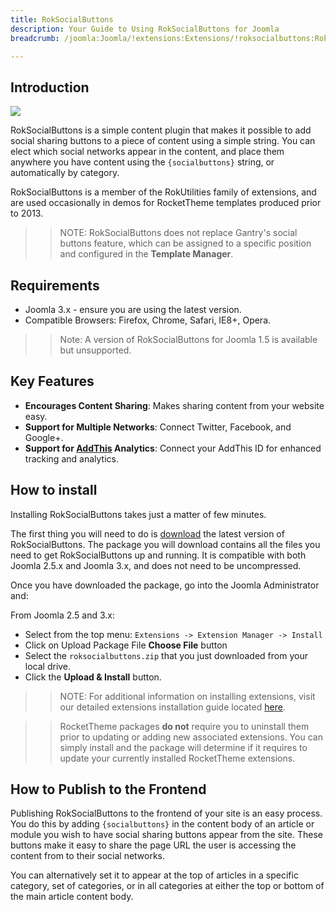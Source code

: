 ```yaml
---
title: RokSocialButtons
description: Your Guide to Using RokSocialButtons for Joomla
breadcrumb: /joomla:Joomla/!extensions:Extensions/!roksocialbuttons:RokSocialButtons

---
```


Introduction
--------------

![](assets/roksocialbuttons.jpeg)

RokSocialButtons is a simple content plugin that makes it possible to add social sharing buttons to a piece of content using a simple string. You can elect which social networks appear in the content, and place them anywhere you have content using the `{socialbuttons}` string, or automatically by category.

RokSocialButtons is a member of the RokUtilities family of extensions, and are used occasionally in demos for RocketTheme templates produced prior to 2013.

>> NOTE: RokSocialButtons does not replace Gantry's social buttons feature, which can be assigned to a specific position and configured in the **Template Manager**.

Requirements
------------

* Joomla 3.x - ensure you are using the latest version.
* Compatible Browsers: Firefox, Chrome, Safari, IE8+, Opera.

>> Note: A version of RokSocialButtons for Joomla 1.5 is available but unsupported.

Key Features
-----

* **Encourages Content Sharing**: Makes sharing content from your website easy.
* **Support for Multiple Networks**: Connect Twitter, Facebook, and Google+.
* **Support for [AddThis](http://www.addthis.com/) Analytics**: Connect your AddThis ID for enhanced tracking and analytics.

How to install
--------------

Installing RokSocialButtons takes just a matter of few minutes.

The first thing you will need to do is [download](http://www.rockettheme.com/joomla/extensions/rokutilities/) the latest version of RokSocialButtons. The package you will download contains all the files you need to get RokSocialButtons up and running. It is compatible with both Joomla 2.5.x and Joomla 3.x, and does not need to be uncompressed. 

Once you have downloaded the package, go into the Joomla Administrator and:

From Joomla 2.5 and 3.x:

* Select from the top menu: `Extensions -> Extension Manager -> Install`
* Click on Upload Package File **Choose File** button
* Select the `roksocialbuttons.zip` that you just downloaded from your local drive.
* Click the **Upload & Install** button.

>> NOTE: For additional information on installing extensions, visit our detailed extensions installation guide located [here](../../platform/extensions.md#how-to-install-an-extension).

>> RocketTheme packages **do not** require you to uninstall them prior to updating or adding new associated extensions. You can simply install and the package will determine if it requires to update your currently installed RocketTheme extensions.

How to Publish to the Frontend
-----

Publishing RokSocialButtons to the frontend of your site is an easy process. You do this by adding `{socialbuttons}` in the content body of an article or module you wish to have social sharing buttons appear from the site. These buttons make it easy to share the page URL the user is accessing the content from to their social networks.

You can alternatively set it to appear at the top of articles in a specific category, set of categories, or in all categories at either the top or bottom of the main article content body.
